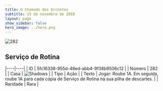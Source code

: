```yaml
---
title: O Chamado dos Arcontes
subtitle: 15 de novembro de 2018
layout: page
show_sidebar: false
hero_image: ../hero.png
---
```


![282](https://cdn.keyforgegame.com/media/card_front/pt/341_282_4F97HV2RJ9FC_pt.png)

## Serviço de Rotina

|----|----|
| ID | 5fc16338-955d-48ed-abb4-9f38b9506c12 |
| Número | 282 |
| Casa | ![Shadows](https://archonarcana.com/images/thumb/e/ee/Shadows.png/22px-Shadows.png "Sombras") |
| Tipo | Ação |
| Texto | Jogar: Roube 1A. Em seguida, roube 1A para cada cópia de Serviço de Rotina na sua pilha de descartes. |
| Raridade | Rara |
